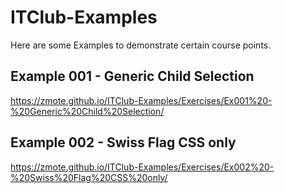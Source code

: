 # ITClub-Examples
Here are some Examples to demonstrate certain course points.

## Example 001 - Generic Child Selection
https://zmote.github.io/ITClub-Examples/Exercises/Ex001%20-%20Generic%20Child%20Selection/

## Example 002 - Swiss Flag CSS only
https://zmote.github.io/ITClub-Examples/Exercises/Ex002%20-%20Swiss%20Flag%20CSS%20only/
